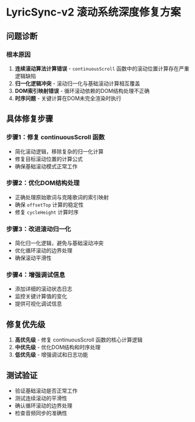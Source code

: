 # LyricSync-v2 滚动系统深度修复方案

## 问题诊断

### 根本原因
1. **连续滚动算法计算错误** - `continuousScroll` 函数中的滚动位置计算存在严重逻辑缺陷
2. **归一化逻辑冲突** - 滚动归一化与基础滚动计算相互覆盖
3. **DOM索引映射错误** - 循环滚动依赖的DOM结构处理不正确
4. **时序问题** - 关键计算在DOM未完全渲染时执行

## 具体修复步骤

### 步骤1：修复 continuousScroll 函数
- 简化滚动逻辑，移除复杂的归一化计算
- 修复目标滚动位置的计算公式
- 确保基础滚动模式正常工作

### 步骤2：优化DOM结构处理
- 正确处理原始歌词与克隆歌词的索引映射
- 确保 `offsetTop` 计算的稳定性
- 修复 `cycleHeight` 计算时序

### 步骤3：改进滚动归一化
- 简化归一化逻辑，避免与基础滚动冲突
- 优化循环滚动的边界处理
- 确保滚动平滑性

### 步骤4：增强调试信息
- 添加详细的滚动状态日志
- 监控关键计算值的变化
- 提供可视化调试信息

## 修复优先级
1. **高优先级** - 修复 continuousScroll 函数的核心计算逻辑
2. **中优先级** - 优化DOM结构和时序处理
3. **低优先级** - 增强调试和日志功能

## 测试验证
- 验证基础滚动是否正常工作
- 测试连续滚动的平滑性
- 确认循环滚动的边界处理
- 检查音频同步的准确性
